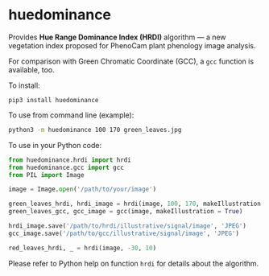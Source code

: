 # huedominance

Provides **Hue Range Dominance Index (HRDI)** algorithm &mdash; a new vegetation index proposed for PhenoCam plant phenology image analysis.

For comparison with Green Chromatic Coordinate (GCC), a `gcc` function is available, too.

To install:

`pip3 install huedominance`

To use from command line (example):

```bash
python3 -m huedominance 100 170 green_leaves.jpg
```

To use in your Python code:

```python
from huedominance.hrdi import hrdi
from huedominance.gcc import gcc
from PIL import Image

image = Image.open('/path/to/your/image')

green_leaves_hrdi, hrdi_image = hrdi(image, 100, 170, makeIllustration = True)
green_leaves_gcc, gcc_image = gcc(image, makeIllustration = True)

hrdi_image.save('/path/to/hrdi/illustrative/signal/image', 'JPEG')
gcc_image.save('/path/to/gcc/illustrative/signal/image', 'JPEG')

red_leaves_hrdi, _ = hrdi(image, -30, 10)
```

Please refer to Python help on function `hrdi` for details about the algorithm.
